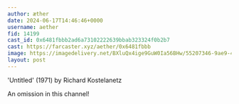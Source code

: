 ```yaml
---
author: æther
date: 2024-06-17T14:46:46+0000
username: aether
fid: 14199
cast_id: 0x6481fbbb2ad6a73102222639bbab323324f0b2b7
cast: https://farcaster.xyz/aether/0x6481fbbb
image: https://imagedelivery.net/BXluQx4ige9GuW0Ia56BHw/55207346-9ae9-4cb9-04ed-89a7680ecf00/original
layout: post
---
```


'Untitled' (1971)
by Richard Kostelanetz

An omission in this channel!

<img src='https://imagedelivery.net/BXluQx4ige9GuW0Ia56BHw/55207346-9ae9-4cb9-04ed-89a7680ecf00/original' alt='' referrerpolicy='no-referrer'/>
